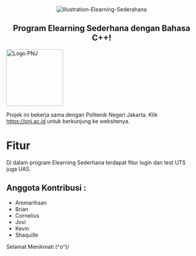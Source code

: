 <p align="center">
    <img src="https://i.ibb.co/T2PL49X/Illustration-Elearning-Sederahana.png" alt="Illustration-Elearning-Sederahana" border="0" align="center" />
    <h2 align="center">Program Elearning Sederhana dengan Bahasa C++!</h2>
</p>




<a hrefs="https://pnj.ac.id/">
    <img src="https://accounts.pnj.ac.id/img/pnj.svg" alt="Logo PNJ" width="150px">
</a>


Projek ini bekerja sama dengan Politenik Negeri Jakarta. Klik <https://pnj.ac.id> untuk berkunjung ke websitenya.

# Fitur

Di dalam program Elearning Sederhana terdapat fitur login dan test UTS juga UAS.

## Anggota Kontribusi :

*   Ammarihsan
*   Brian
*   Cornelius
*   Jovi
*   Kevin
*   Shaquille

Selamat Menikmati \(^o^)/
